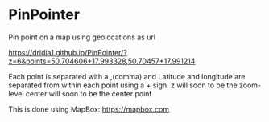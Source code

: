 # PinPointer
Pin point on a map using geolocations as url

https://dridia1.github.io/PinPointer/?z=6&points=50.704606+17.993328,50.70457+17.991214

Each point is separated with a ,(comma) and Latitude and longitude are separated from within each point using a + sign.
z will soon to be the zoom-level
center will soon to be the center point

This is done using MapBox: https://mapbox.com
